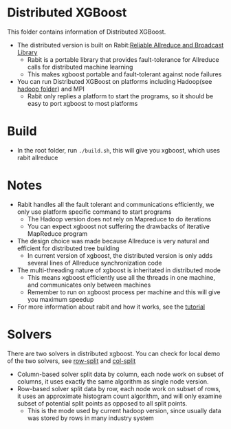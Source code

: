 Distributed XGBoost
======
This folder contains information of Distributed XGBoost.

* The distributed version is built on Rabit:[Reliable Allreduce and Broadcast Library](https://github.com/tqchen/rabit)
  - Rabit is a portable library that provides fault-tolerance for Allreduce calls for distributed machine learning  
  - This makes xgboost portable and fault-tolerant against node failures
* You can run Distributed XGBoost on platforms including Hadoop(see [hadoop folder](hadoop)) and MPI
  - Rabit only replies a platform to start the programs, so it should be easy to port xgboost to most platforms

Build
=====
* In the root folder, run ```./build.sh```, this will give you xgboost, which uses rabit allreduce

Notes
====
* Rabit handles all the fault tolerant and communications efficiently, we only use platform specific command to start programs
  - The Hadoop version does not rely on Mapreduce to do iterations
  - You can expect xgboost not suffering the drawbacks of iterative MapReduce program
* The design choice was made because Allreduce is very natural and efficient for distributed tree building
  - In current version of xgboost, the distributed version is only adds several lines of Allreduce synchronization code
* The multi-threading nature of xgboost is inheritated in distributed mode
  - This means xgboost efficiently use all the threads in one machine, and communicates only between machines
  - Remember to run on xgboost process per machine and this will give you maximum speedup
* For more information about rabit and how it works, see the [tutorial](https://github.com/tqchen/rabit/tree/master/guide)

Solvers
=====
There are two solvers in distributed xgboost. You can check for local demo of the two solvers, see [row-split](row-split) and [col-split](col-split)
  * Column-based solver split data by column, each node work on subset of columns, 
    it uses exactly the same algorithm as single node version.
  * Row-based solver split data by row, each node work on subset of rows,
    it uses an approximate histogram count algorithm, and will only examine subset of 
    potential split points as opposed to all split points.
    - This is the mode used by current hadoop version, since usually data was stored by rows in many industry system
    
